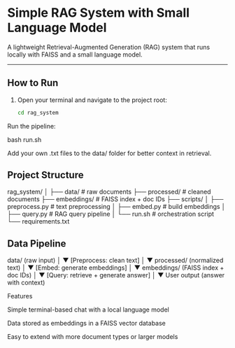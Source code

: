 

# Simple RAG System with Small Language Model

A lightweight Retrieval-Augmented Generation (RAG) system that runs locally with FAISS and a small language model.

---

## How to Run

1. Open your terminal and navigate to the project root:
   ```bash
   cd rag_system


Run the pipeline:

bash run.sh


Add your own .txt files to the data/ folder for better context in retrieval.

## Project Structure
rag_system/
│
├── data/ # raw documents
├── processed/ # cleaned documents
├── embeddings/ # FAISS index + doc IDs
├── scripts/
│ ├── preprocess.py # text preprocessing
│ ├── embed.py # build embeddings
│ ├── query.py # RAG query pipeline
│ └── run.sh # orchestration script
└── requirements.txt


## Data Pipeline

data/ (raw input)
   │
   ▼
[Preprocess: clean text]
   │
   ▼
processed/ (normalized text)
   │
   ▼
[Embed: generate embeddings]
   │
   ▼
embeddings/ (FAISS index + doc IDs)
   │
   ▼
[Query: retrieve + generate answer]
   │
   ▼
User output (answer with context)

Features

Simple terminal-based chat with a local language model

Data stored as embeddings in a FAISS vector database

Easy to extend with more document types or larger models


